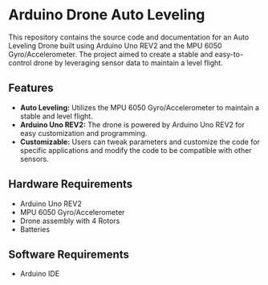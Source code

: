 # Arduino Drone Auto Leveling

This repository contains the source code and documentation for an Auto Leveling Drone built using Arduino Uno REV2 and the MPU 6050 Gyro/Accelerometer. The project aimed to create a stable and easy-to-control drone by leveraging sensor data to maintain a level flight.

## Features

- **Auto Leveling:** Utilizes the MPU 6050 Gyro/Accelerometer to maintain a stable and level flight.
- **Arduino Uno REV2:** The drone is powered by Arduino Uno REV2 for easy customization and programming.
- **Customizable:** Users can tweak parameters and customize the code for specific applications and modify the code to be compatible with other sensors.

## Hardware Requirements

- Arduino Uno REV2
- MPU 6050 Gyro/Accelerometer
- Drone assembly with 4 Rotors
- Batteries

## Software Requirements

- Arduino IDE
